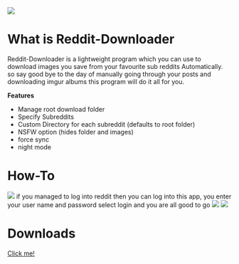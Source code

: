 ![](https://placehold.it/350x150)
# What is Reddit-Downloader

Reddit-Downloader is a lightweight program which you can use to download images you save from your favourite sub reddits Automatically. so say good bye to the day of manually going through your posts and downloading imgur albums this program will do it all for you.

**Features**
- Manage root download folder
- Specify Subreddits
- Custom Directory for each subreddit (defaults to root folder)
- NSFW option (hides folder and images)
- force sync
- night mode

# How-To
![](http://i.imgur.com/he7ZR3H.png?1)
if you managed to log into reddit then you can log into this app, you enter your user name and password select login and you are all good to go
![](http://i.imgur.com/9XFL1oN.png)
![](http://i.imgur.com/HVCXQd3.png)

# Downloads
[Click me!](https://github.com/GlossyPanther/Reddit-Downloader/releases)